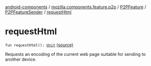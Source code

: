 [android-components](../../../index.md) / [mozilla.components.feature.p2p](../../index.md) / [P2PFeature](../index.md) / [P2PFeatureSender](index.md) / [requestHtml](./request-html.md)

# requestHtml

`fun requestHtml(): `[`Unit`](https://kotlinlang.org/api/latest/jvm/stdlib/kotlin/-unit/index.html) [(source)](https://github.com/mozilla-mobile/android-components/blob/master/components/feature/p2p/src/main/java/mozilla/components/feature/p2p/P2PFeature.kt#L158)

Requests an encoding of the current web page suitable for sending to another device.

